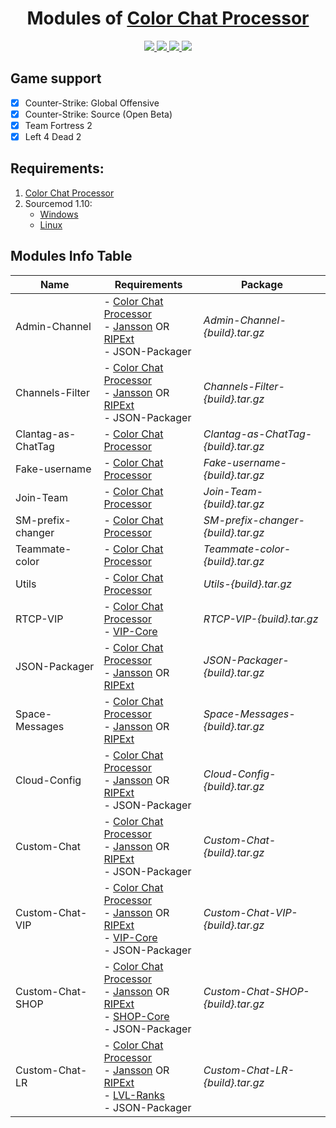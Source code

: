 <h1 align="center">Modules of <a href="https://github.com/nyood/ccprocessor" target="_blank">Color Chat Processor</a></h1>
<p align="center">
    <a href = "https://travis-ci.org/github/nyood/ccp-modules/requests" title = "Build Requests">
        <img src="https://travis-ci.org/nyood/ccp-modules.svg?branch=main" />
    </a>
    <a href="https://github.com/nyood/ccp-modules/blob/main/LICENSE" title="License">
        <img src="https://img.shields.io/github/license/nyood/ccp-modules" />
    </a>
    <a href="https://github.com/nyood/ccp-modules/releases" title="Releases">
        <img src="https://img.shields.io/github/v/release/nyood/ccp-modules" />
    </a>
     <a href = "https://discord.gg/ChTyPUG" title = "Online support">
        <img src="https://img.shields.io/discord/494942123548868609" />
    </a>
</p>

## Game support
- [X] Counter-Strike: Global Offensive
- [x] Counter-Strike: Source (Open Beta)
- [x] Team Fortress 2
- [x] Left 4 Dead 2

## Requirements:
1. [Color Chat Processor](https://github.com/nyood/ccprocessor/releases)
2. Sourcemod 1.10:
    - [Windows](http://sourcemod.net/latest.php?os=windows&version=1.10)
    - [Linux](http://sourcemod.net/latest.php?os=linux&version=1.10)
    
## Modules Info Table
Name | Requirements | Package
---- | ------------ | -------
Admin-Channel | - [Color Chat Processor](https://github.com/nyood/ccprocessor/releases) <br> - [Jansson](https://github.com/nyood/sm-jansson) OR [RIPExt](https://github.com/ErikMinekus/sm-ripext) <br> - JSON-Packager | *Admin-Channel-{build}.tar.gz*
Channels-Filter | - [Color Chat Processor](https://github.com/nyood/ccprocessor/releases) <br> - [Jansson](https://github.com/nyood/sm-jansson) OR [RIPExt](https://github.com/ErikMinekus/sm-ripext) <br> - JSON-Packager | *Channels-Filter-{build}.tar.gz*
Clantag-as-ChatTag | - [Color Chat Processor](https://github.com/nyood/ccprocessor/releases) | *Clantag-as-ChatTag-{build}.tar.gz*
Fake-username | - [Color Chat Processor](https://github.com/nyood/ccprocessor/releases) | *Fake-username-{build}.tar.gz*
Join-Team | - [Color Chat Processor](https://github.com/nyood/ccprocessor/releases) | *Join-Team-{build}.tar.gz*
SM-prefix-changer | - [Color Chat Processor](https://github.com/nyood/ccprocessor/releases) | *SM-prefix-changer-{build}.tar.gz*
Teammate-color | - [Color Chat Processor](https://github.com/nyood/ccprocessor/releases) | *Teammate-color-{build}.tar.gz*
Utils | - [Color Chat Processor](https://github.com/nyood/ccprocessor/releases) | *Utils-{build}.tar.gz*
RTCP-VIP | - [Color Chat Processor](https://github.com/nyood/ccprocessor/releases) <br> - [VIP-Core](https://hlmod.ru/resources/vip-core.245/) | *RTCP-VIP-{build}.tar.gz*
JSON-Packager | - [Color Chat Processor](https://github.com/nyood/ccprocessor/releases) <br> - [Jansson](https://github.com/nyood/sm-jansson) OR [RIPExt](https://github.com/ErikMinekus/sm-ripext) | *JSON-Packager-{build}.tar.gz*
Space-Messages | - [Color Chat Processor](https://github.com/nyood/ccprocessor/releases) <br> - [Jansson](https://github.com/nyood/sm-jansson) OR [RIPExt](https://github.com/ErikMinekus/sm-ripext) | *Space-Messages-{build}.tar.gz*
Cloud-Config | - [Color Chat Processor](https://github.com/nyood/ccprocessor/releases) <br> - [Jansson](https://github.com/nyood/sm-jansson) OR [RIPExt](https://github.com/ErikMinekus/sm-ripext) <br> - JSON-Packager | *Cloud-Config-{build}.tar.gz*
Custom-Chat | - [Color Chat Processor](https://github.com/nyood/ccprocessor/releases) <br> - [Jansson](https://github.com/nyood/sm-jansson) OR [RIPExt](https://github.com/ErikMinekus/sm-ripext) <br> - JSON-Packager| *Custom-Chat-{build}.tar.gz*
Custom-Chat-VIP | - [Color Chat Processor](https://github.com/nyood/ccprocessor/releases) <br> - [Jansson](https://github.com/nyood/sm-jansson) OR [RIPExt](https://github.com/ErikMinekus/sm-ripext) <br> - [VIP-Core](https://hlmod.ru/resources/vip-core.245/) <br> - JSON-Packager| *Custom-Chat-VIP-{build}.tar.gz*
Custom-Chat-SHOP | - [Color Chat Processor](https://github.com/nyood/ccprocessor/releases) <br> - [Jansson](https://github.com/nyood/sm-jansson) OR [RIPExt](https://github.com/ErikMinekus/sm-ripext) <br> - [SHOP-Core](https://hlmod.ru/resources/shop-core-fork.284/) <br> - JSON-Packager| *Custom-Chat-SHOP-{build}.tar.gz*
Custom-Chat-LR | - [Color Chat Processor](https://github.com/nyood/ccprocessor/releases) <br> - [Jansson](https://github.com/nyood/sm-jansson) OR [RIPExt](https://github.com/ErikMinekus/sm-ripext) <br> - [LVL-Ranks](https://github.com/levelsranks) <br> - JSON-Packager| *Custom-Chat-LR-{build}.tar.gz*
